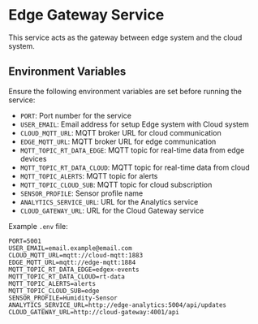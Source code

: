 # Edge Gateway Service

This service acts as the gateway between edge system and the cloud system.

## Environment Variables

Ensure the following environment variables are set before running the service:

- `PORT`: Port number for the service
- `USER_EMAIL`: Email address for setup Edge system with Cloud system
- `CLOUD_MQTT_URL`: MQTT broker URL for cloud communication
- `EDGE_MQTT_URL`: MQTT broker URL for edge communication
- `MQTT_TOPIC_RT_DATA_EDGE`: MQTT topic for real-time data from edge devices
- `MQTT_TOPIC_RT_DATA_CLOUD`: MQTT topic for real-time data from cloud
- `MQTT_TOPIC_ALERTS`: MQTT topic for alerts
- `MQTT_TOPIC_CLOUD_SUB`: MQTT topic for cloud subscription
- `SENSOR_PROFILE`: Sensor profile name 
- `ANALYTICS_SERVICE_URL`: URL for the Analytics service
- `CLOUD_GATEWAY_URL`: URL for the Cloud Gateway service

Example `.env` file:

```plaintext
PORT=5001
USER_EMAIL=email.example@email.com
CLOUD_MQTT_URL=mqtt://cloud-mqtt:1883
EDGE_MQTT_URL=mqtt://edge-mqtt:1884
MQTT_TOPIC_RT_DATA_EDGE=edgex-events
MQTT_TOPIC_RT_DATA_CLOUD=rt-data
MQTT_TOPIC_ALERTS=alerts
MQTT_TOPIC_CLOUD_SUB=edge
SENSOR_PROFILE=Humidity-Sensor
ANALYTICS_SERVICE_URL=http://edge-analytics:5004/api/updates
CLOUD_GATEWAY_URL=http://cloud-gateway:4001/api
